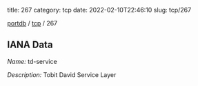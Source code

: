 title: 267
category: tcp
date: 2022-02-10T22:46:10
slug: tcp/267

[portdb](/) / [tcp](/category/tcp.html) / 267


## IANA Data

_Name:_ td-service

_Description:_ Tobit David Service Layer

